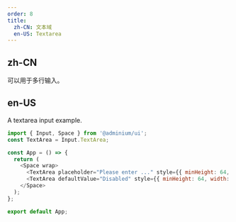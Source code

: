 ```yaml
---
order: 8
title:
  zh-CN: 文本域
  en-US: Textarea
---
```


## zh-CN

可以用于多行输入。

## en-US

A textarea input example.

```js
import { Input, Space } from '@adminium/ui';
const TextArea = Input.TextArea;

const App = () => {
  return (
    <Space wrap>
      <TextArea placeholder="Please enter ..." style={{ minHeight: 64, width: 350 }} />
      <TextArea defaultValue="Disabled" style={{ minHeight: 64, width: 350 }} disabled />
    </Space>
  );
};

export default App;
```

